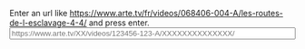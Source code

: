 Enter an url like <a href="https://www.arte.tv/fr/videos/068406-004-A/les-routes-de-l-esclavage-4-4/">https://www.arte.tv/fr/videos/068406-004-A/les-routes-de-l-esclavage-4-4/</a> and press enter.
    <input type="text" name="url" id="urlInput" style="width: 100%;" placeholder="https://www.arte.tv/XX/videos/123456-123-A/XXXXXXXXXXXXXX/">
    <div id="result" />
    <script>
      document.getElementById("urlInput").onchange = function(e) {

        const url = e.target.value;
        const id = url.split("/")[5];
        if (id === undefined) {
          alert("Malformed URL");
          return
        }
        // https://www.arte.tv/fr/videos/068406-004-A/les-routes-de-l-esclavage-4-4/
        const xobj = new XMLHttpRequest();
        xobj.responseType = 'json';
        xobj.open('GET', "https://api.arte.tv/api/player/v1/config/fr/" + id);
        xobj.onload = function() {
          function comp(array) {
            for (let i in array) {
              if (array[i] != 0) {
                return array[i];
              }
            }
            return 0;
          }
          const data = Object.values(xobj.response.videoJsonPlayer.VSR).sort(function(l, r) {
            return comp([r.bitrate - l.bitrate,
              r.mimeType.localeCompare(l.mimeType),
              r.versionShortLibelle.localeCompare(l.versionShortLibelle)
            ])
          })

          function create(t, a, f) {
            const n = document.createElement(t);
            for (let k in a) {
              n.appendChild(f(k, a[k]))
            }
            return n
          }

          function createLink(href, text) {
            a = document.createElement("a")
            a.href = href
            a.text = text
            return a
          }
          if (!data[0]) {
            alert("empty data");
            return
          }
          const table = create("table", data, function(_, v) {
            return create("tr", v, function(k, v) {
              return create("th", [null], function(_, _) {
                if (k === "url") {
                  return createLink(v, "link")
                }
                return document.createTextNode(v)
              })
            })
          })
          table.prepend(create("tr", data[0], function(k, _) {
            return create("th", [null], function(_, _) {
              return document.createTextNode(k)
            })
          }))
          const result = document.getElementById("result")
          result.prepend(table)
          result.prepend(createLink(url, url))
        };
        xobj.send(null)
      }
    </script>

  </body>
</html>
